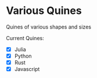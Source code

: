 # Various Quines

Quines of various shapes and sizes

Current Quines:

- [X] Julia
- [X] Python
- [X] Rust
- [X] Javascript